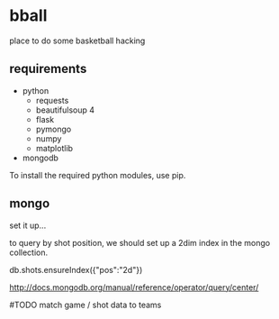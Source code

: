 bball
=====

place to do some basketball hacking

## requirements
+ python
    * requests
	* beautifulsoup 4
    * flask
	* pymongo
	* numpy
	* matplotlib
+ mongodb

To install the required python modules, use pip.

mongo
-----
set it up...

to query by shot position, we should set up a 2dim index in the mongo 
collection.

db.shots.ensureIndex({"pos":"2d"})

http://docs.mongodb.org/manual/reference/operator/query/center/

#TODO
match game / shot data to teams


